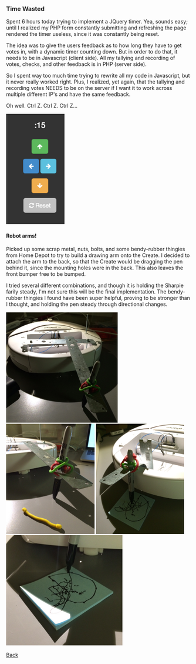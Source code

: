 ### Time Wasted

Spent 6 hours today trying to implement a JQuery timer. Yea, sounds easy; until I realized my PHP form constantly submitting and refreshing the page rendered the timer useless, since it was constantly being reset.

The idea was to give the users feedback as to how long they have to get votes in, with a dynamic timer counting down. But in order to do that, it needs to be in Javascript (client side). All my tallying and recording of votes, checks, and other feedback is in PHP (server side).

So I spent way too much time trying to rewrite all my code in Javascript, but it never really worked right. Plus, I realized, yet again, that the tallying and recording votes NEEDS to be on the server if I want it to work across multiple different IP's and have the same feedback.

Oh well. Ctrl Z. Ctrl Z. Ctrl Z...

<img src="img/failed_timer.png" height="300">

#### Robot arms!

Picked up some scrap metal, nuts, bolts, and some bendy-rubber thingies from Home Depot to try to build a drawing arm onto the Create. I decided to attach the arm to the back, so that the Create would be dragging the pen behind it, since the mounting holes were in the back. This also leaves the front bumper free to be bumped.

I tried several different combinations, and though it is holding the Sharpie farily steady, I'm not sure this will be the final implementation. The bendy-rubber thingies I found have been super helpful, proving to be stronger than I thought, and holding the pen steady through directional changes.

<a href="img/arm1.JPG"><img src="img/arm1.JPG" height="300"></a>
<a href="img/arm2.JPG"><img src="img/arm2.JPG" height="300"></a>
<a href="img/arm3.JPG"><img src="img/arm3.JPG" height="300"></a>
<a href="img/arm4.JPG"><img src="img/arm4.JPG" height="300"></a>

[Back](4.md)
